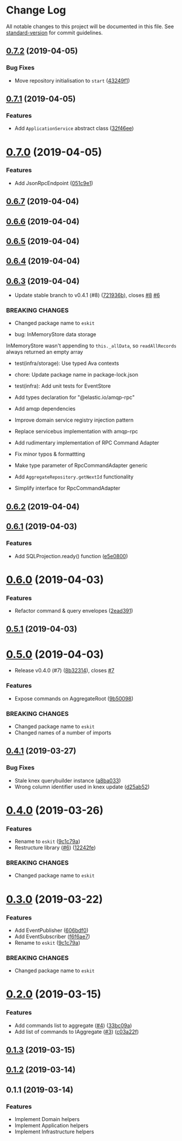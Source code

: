 # Change Log

All notable changes to this project will be documented in this file. See [standard-version](https://github.com/conventional-changelog/standard-version) for commit guidelines.

<a name="0.7.2"></a>
## [0.7.2](https://github.com/authentik8/event-sourcing-kit/compare/v0.7.1...v0.7.2) (2019-04-05)


### Bug Fixes

* Move repository initialisation to `start` ([43249f1](https://github.com/authentik8/event-sourcing-kit/commit/43249f1))



<a name="0.7.1"></a>
## [0.7.1](https://github.com/authentik8/event-sourcing-kit/compare/v0.7.0...v0.7.1) (2019-04-05)


### Features

* Add `ApplicationService` abstract class ([32f46ee](https://github.com/authentik8/event-sourcing-kit/commit/32f46ee))



<a name="0.7.0"></a>
# [0.7.0](https://github.com/authentik8/event-sourcing-kit/compare/v0.6.7...v0.7.0) (2019-04-05)


### Features

* Add JsonRpcEndpoint ([051c9e1](https://github.com/authentik8/event-sourcing-kit/commit/051c9e1))



<a name="0.6.7"></a>
## [0.6.7](https://github.com/authentik8/event-sourcing-kit/compare/v0.6.6...v0.6.7) (2019-04-04)



<a name="0.6.6"></a>
## [0.6.6](https://github.com/authentik8/event-sourcing-kit/compare/v0.6.5...v0.6.6) (2019-04-04)



<a name="0.6.5"></a>
## [0.6.5](https://github.com/authentik8/event-sourcing-kit/compare/v0.6.4...v0.6.5) (2019-04-04)



<a name="0.6.4"></a>
## [0.6.4](https://github.com/authentik8/event-sourcing-kit/compare/v0.6.3...v0.6.4) (2019-04-04)



<a name="0.6.3"></a>
## [0.6.3](https://github.com/authentik8/event-sourcing-kit/compare/v0.6.2...v0.6.3) (2019-04-04)


* Update stable branch to v0.4.1 (#8) ([721936b](https://github.com/authentik8/event-sourcing-kit/commit/721936b)), closes [#8](https://github.com/authentik8/event-sourcing-kit/issues/8) [#6](https://github.com/authentik8/event-sourcing-kit/issues/6)


### BREAKING CHANGES

* Changed package name to `eskit`

* bug: InMemoryStore data storage

InMemoryStore wasn't appending to `this._allData`, so `readAllRecords` always
returned an empty array

* test(infra/storage): Use typed Ava contexts

* chore: Update package name in package-lock.json

* test(infra): Add unit tests for EventStore

* Add types declaration for "@elastic.io/amqp-rpc"

* Add amqp dependencies

* Improve domain service registry injection pattern

* Replace servicebus implementation with amqp-rpc

* Add rudimentary implementation of RPC Command Adapter

* Fix minor typos & formattting

* Make type parameter of RpcCommandAdapter generic

* Add `AggregateRepository.getNextId` functionality

* Simplify interface for RpcCommandAdapter



<a name="0.6.2"></a>
## [0.6.2](https://github.com/authentik8/event-sourcing-kit/compare/v0.6.1...v0.6.2) (2019-04-04)



<a name="0.6.1"></a>
## [0.6.1](https://github.com/authentik8/event-sourcing-kit/compare/v0.6.0...v0.6.1) (2019-04-03)


### Features

* Add SQLProjection.ready() function ([e5e0800](https://github.com/authentik8/event-sourcing-kit/commit/e5e0800))



<a name="0.6.0"></a>
# [0.6.0](https://github.com/authentik8/event-sourcing-kit/compare/v0.5.1...v0.6.0) (2019-04-03)


### Features

* Refactor command & query envelopes ([2ead391](https://github.com/authentik8/event-sourcing-kit/commit/2ead391))



<a name="0.5.1"></a>
## [0.5.1](https://github.com/authentik8/event-sourcing-kit/compare/v0.5.0...v0.5.1) (2019-04-03)



<a name="0.5.0"></a>
# [0.5.0](https://github.com/authentik8/event-sourcing-kit/compare/v0.4.1...v0.5.0) (2019-04-03)


* Release v0.4.0 (#7) ([8b32314](https://github.com/authentik8/event-sourcing-kit/commit/8b32314)), closes [#7](https://github.com/authentik8/event-sourcing-kit/issues/7)


### Features

* Expose commands on AggregateRoot ([9b50098](https://github.com/authentik8/event-sourcing-kit/commit/9b50098))


### BREAKING CHANGES

* Changed package name to `eskit`
* Changed names of a number of imports


<a name="0.4.1"></a>
## [0.4.1](https://github.com/authentik8/event-sourcing-kit/compare/v0.4.0...v0.4.1) (2019-03-27)


### Bug Fixes

* Stale knex querybuilder instance ([a8ba033](https://github.com/authentik8/event-sourcing-kit/commit/a8ba033))
* Wrong column identifier used in knex update ([d25ab52](https://github.com/authentik8/event-sourcing-kit/commit/d25ab52))


<a name="0.4.0"></a>
# [0.4.0](https://github.com/authentik8/event-sourcing-kit/compare/v0.2.0...v0.4.0) (2019-03-26)


### Features

* Rename to `eskit` ([9c1c79a](https://github.com/authentik8/event-sourcing-kit/commit/9c1c79a))
* Restructure library ([#6](https://github.com/authentik8/event-sourcing-kit/issues/6)) ([12242fe](https://github.com/authentik8/event-sourcing-kit/commit/12242fe))


### BREAKING CHANGES

* Changed package name to `eskit`



<a name="0.3.0"></a>
# [0.3.0](https://github.com/authentik8/event-sourcing-kit/compare/v0.2.0...v0.3.0) (2019-03-22)


### Features

* Add EventPublisher ([606bdf0](https://github.com/authentik8/event-sourcing-kit/commit/606bdf0))
* Add EventSubscriber ([f6f6ae7](https://github.com/authentik8/event-sourcing-kit/commit/f6f6ae7))
* Rename to `eskit` ([9c1c79a](https://github.com/authentik8/event-sourcing-kit/commit/9c1c79a))


### BREAKING CHANGES

* Changed package name to `eskit`



<a name="0.2.0"></a>
# [0.2.0](https://github.com/authentik8/event-sourcing-kit/compare/v0.1.3...v0.2.0) (2019-03-15)


### Features

* Add commands list to aggregate ([#4](https://github.com/authentik8/event-sourcing-kit/issues/4)) ([33bc09a](https://github.com/authentik8/event-sourcing-kit/commit/33bc09a))
* Add list of commands to IAggregate ([#3](https://github.com/authentik8/event-sourcing-kit/issues/3)) ([c03a22f](https://github.com/authentik8/event-sourcing-kit/commit/c03a22f))



<a name="0.1.3"></a>
## [0.1.3](https://github.com/authentik8/event-sourcing-kit/compare/v0.1.2...v0.1.3) (2019-03-15)



<a name="0.1.2"></a>
## [0.1.2](https://github.com/authentik8/event-sourcing-kit/compare/v0.1.1...v0.1.2) (2019-03-14)



<a name="0.1.1"></a>

## 0.1.1 (2019-03-14)

### Features

- Implement Domain helpers
- Implement Application helpers
- Implement Infrastructure helpers
